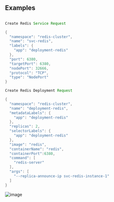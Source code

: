



## Examples

```java

Create Redis Service Request

{
  "namespace": "redis-cluster",
  "name": "svc-redis",
  "labels": {
    "app": "deployment-redis"
  },
  "port": 6380,
  "targetPort": 6380,
  "nodePort": 32666,
  "protocol": "TCP",
  "type": "NodePort"
}

Create Redis Deployment Request

{
  "namespace": "redis-cluster",
  "name": "deployment-redis",
  "metadataLabels": {
    "app": "deployment-redis"
  },
  "replicas": 2,
  "selectorLabels": {
    "app": "deployment-redis"
  },
  "image": "redis",
  "containerName": "redis",
  "containerPort":6380,
  "command": [
    "redis-server"
  ],
  "args": [
    "--replica-announce-ip svc-redis-instance-1"
  ]
}
```

![image](https://user-images.githubusercontent.com/21373505/144596598-ba7a0013-4e9c-4265-a426-3eedd9b515b3.png)

  
